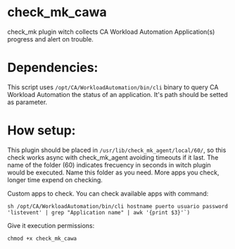 # check_mk_cawa
check_mk plugin witch collects CA Workload Automation Application(s) progress and alert on trouble.


# Dependencies:
This script uses ``/opt/CA/WorkloadAutomation/bin/cli`` binary to query CA Workload Automation the status of an application. It's path should be setted as parameter.

# How setup:
This plugin should be placed in ``/usr/lib/check_mk_agent/local/60/``, so this check works async with check_mk_agent avoiding timeouts if it last. The name of the folder (60) indicates frecuency in seconds in witch plugin would be executed. Name this folder as you need. More apps you check, longer time expend on checking.

Custom apps to check. You can check available apps with command:
```
sh /opt/CA/WorkloadAutomation/bin/cli hostname puerto usuario password 'listevent' | grep "Application name" | awk '{print $3}'`)
```

Give it execution permissions:
```
chmod +x check_mk_cawa
```

